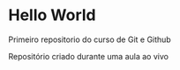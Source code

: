 # Hello World
 Primeiro repositorio do curso de Git e Github

Repositório criado durante uma aula ao vivo